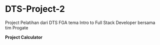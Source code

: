 # DTS-Project-2
Project Pelatihan dari DTS FGA tema Intro to Full Stack Developer bersama tim Progate

**Project Calculator**

